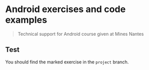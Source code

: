 # Android exercises and code examples

> Technical support for Android course given at Mines Nantes

## Test

You should find the marked exercise in the `project` branch.